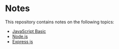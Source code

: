 # Notes

This repository contains notes on the following topics:

- [JavaScript Basic](./JS_Basics.md)
- [Node.js](./NodeJS.md)
- [Express js](./ExpressJS.md)
